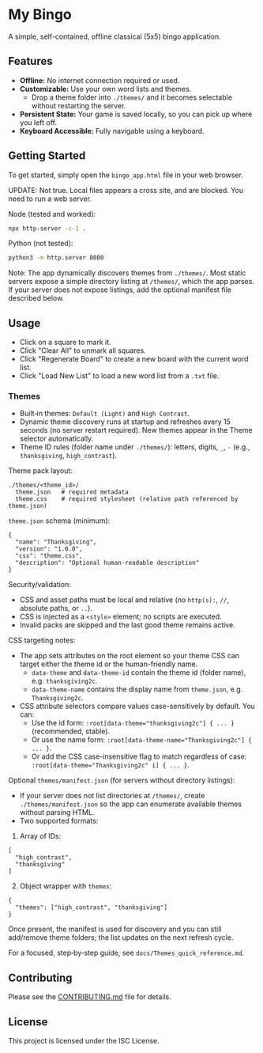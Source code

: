# My Bingo

A simple, self-contained, offline classical (5x5) bingo application.

## Features

- **Offline:** No internet connection required or used.
- **Customizable:** Use your own word lists and themes.
  - Drop a theme folder into `./themes/` and it becomes selectable without restarting the server.
- **Persistent State:** Your game is saved locally, so you can pick up where you left off.
- **Keyboard Accessible:** Fully navigable using a keyboard.

## Getting Started

To get started, simply open the `bingo_app.html` file in your web browser.

UPDATE: Not true. Local files appears a cross site, and are blocked. You need to
run a web server.

Node (tested and worked):

```bash
npx http-server -c-1 .
```

Python (not tested):

```bash
python3 -m http.server 8080
```

Note: The app dynamically discovers themes from `./themes/`. Most static servers expose a simple directory listing at `/themes/`, which the app parses. If your server does not expose listings, add the optional manifest file described below.

## Usage

- Click on a square to mark it.
- Click "Clear All" to unmark all squares.
- Click "Regenerate Board" to create a new board with the current word list.
- Click "Load New List" to load a new word list from a `.txt` file.

### Themes

- Built‑in themes: `Default (Light)` and `High Contrast`.
- Dynamic theme discovery runs at startup and refreshes every 15 seconds (no server restart required). New themes appear in the Theme selector automatically.
- Theme ID rules (folder name under `./themes/`): letters, digits, `_`, `-` (e.g., `thanksgiving`, `high_contrast`).

Theme pack layout:

```
./themes/<theme_id>/
  theme.json   # required metadata
  theme.css    # required stylesheet (relative path referenced by theme.json)
```

`theme.json` schema (minimum):

```
{
  "name": "Thanksgiving",
  "version": "1.0.0",
  "css": "theme.css",
  "description": "Optional human‑readable description"
}
```

Security/validation:
- CSS and asset paths must be local and relative (no `http(s):`, `//`, absolute paths, or `..`).
- CSS is injected as a `<style>` element; no scripts are executed.
- Invalid packs are skipped and the last good theme remains active.

CSS targeting notes:
- The app sets attributes on the root element so your theme CSS can target either the theme id or the human-friendly name.
  - `data-theme` and `data-theme-id` contain the theme id (folder name), e.g. `thanksgiving2c`.
  - `data-theme-name` contains the display name from `theme.json`, e.g. `Thanksgiving2c`.
- CSS attribute selectors compare values case-sensitively by default. You can:
  - Use the id form: `:root[data-theme="thanksgiving2c"] { ... }` (recommended, stable).
  - Or use the name form: `:root[data-theme-name="Thanksgiving2c"] { ... }`.
  - Or add the CSS case-insensitive flag to match regardless of case: `:root[data-theme="Thanksgiving2c" i] { ... }`.

Optional `themes/manifest.json` (for servers without directory listings):

- If your server does not list directories at `/themes/`, create `./themes/manifest.json` so the app can enumerate available themes without parsing HTML.
- Two supported formats:

1) Array of IDs:
```
[
  "high_contrast",
  "thanksgiving"
]
```

2) Object wrapper with `themes`:
```
{
  "themes": ["high_contrast", "thanksgiving"]
}
```

Once present, the manifest is used for discovery and you can still add/remove theme folders; the list updates on the next refresh cycle.

For a focused, step‑by‑step guide, see `docs/Themes_quick_reference.md`.

## Contributing

Please see the [CONTRIBUTING.md](CONTRIBUTING.md) file for details.

## License

This project is licensed under the ISC License.
